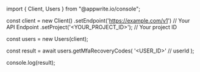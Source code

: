 import { Client, Users } from "@appwrite.io/console";

const client = new Client()
    .setEndpoint('https://example.com/v1') // Your API Endpoint
    .setProject('<YOUR_PROJECT_ID>'); // Your project ID

const users = new Users(client);

const result = await users.getMfaRecoveryCodes(
    '<USER_ID>' // userId
);

console.log(result);
